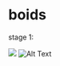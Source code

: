 # boids
 
 stage 1:
 
 
<a href="https://imgflip.com/gif/402wlr"><img src="https://imgflip.com/gif/402wlr"></a>
![Alt Text](https://media.giphy.com/media/vFKqnCdLPNOKc/giphy.gif)
